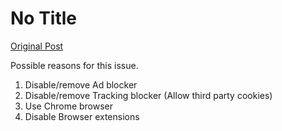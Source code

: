 # No Title

[Original Post](https://discourse.onlinedegree.iitm.ac.in/t/161083/8)

<p>Possible reasons for this issue.</p>
<ol>
<li>Disable/remove Ad blocker</li>
<li>Disable/remove Tracking blocker (Allow third party cookies)</li>
<li>Use Chrome browser</li>
<li>Disable Browser extensions</li>
</ol>